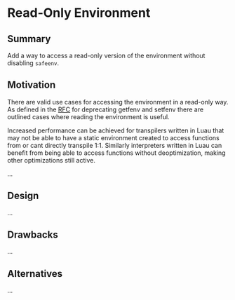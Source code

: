 # Read-Only Environment

## Summary

Add a way to access a read-only version of the environment without disabling `safeenv`.

## Motivation

There are valid use cases for accessing the environment in a read-only way. As defined in the [RFC](https://github.com/Roblox/luau/blob/master/rfcs/deprecate-getfenv-setfenv.md) for deprecating 
getfenv and setfenv there are outlined cases where reading the environment is useful.

Increased performance can be achieved for transpilers written in Luau that may not be able to have a static environment created to access functions from or cant directly transpile 1:1. Similarly
interpreters written in Luau can benefit from being able to access functions without deoptimization, making other optimizations still active.

...

## Design

...

## Drawbacks

...

## Alternatives

...
